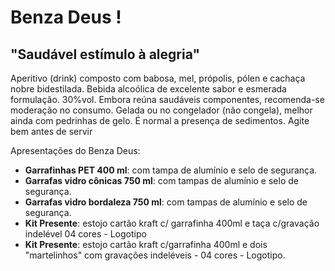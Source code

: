 # Benza Deus ! 

## "Saudável estímulo à alegria"

Aperitivo (drink) composto com babosa, mel, própolis, pólen e cachaça nobre bidestilada. Bebida alcoólica de excelente sabor e esmerada formulação. 30%vol. Embora reúna saudáveis componentes, recomenda-se moderação no consumo. Gelada ou no congelador (não congela), melhor ainda com pedrinhas de gelo. É normal a presença de sedimentos. Agite bem antes de servir

Apresentações do Benza Deus:
* __Garrafinhas PET 400 ml__: com tampa de alumínio e selo de segurança.
* __Garrafas vidro cônicas 750 ml__: com tampas de alumínio e selo de segurança.
* __Garrafas vidro bordaleza 750 ml__: com tampas de alumínio e selo de segurança.
* __Kit Presente__: estojo cartão kraft c/ garrafinha 400ml e taça c/gravação indelével 04 cores - Logotipo
* __Kit Presente__: estojo cartão kraft c/garrafinha 400ml e dois "martelinhos" com gravações indeléveis - 04 cores - Logotipo.